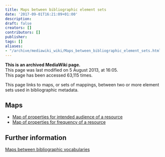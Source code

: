 ```yaml
---
title: Maps between bibliographic element sets
date: '2017-09-01T16:21:09+01:00'
description: 
draft: false
creators: []
contributors: []
publisher: 
tags: []
aliases:
- "/archive/mediawiki_wiki/Maps_between_bibliographic_element_sets.html"
---
```


 **This is an archived MediaWiki page.**  
This page was last modified on 5 August 2013, at 16:05.  
This page has been accessed 63,115 times.

This page links to maps, or sets of mappings, between two or more element sets used in bibliographic metadata.

## Maps 

- [Map of properties for intended audience of a resource](/archive/mediawiki_wiki/Map_of_properties_for_intended_audience_of_a_resource "Map of properties for intended audience of a resource")
- [Map of properties for frequency of a resource](/archive/mediawiki_wiki/Map_of_properties_for_frequency_of_a_resource "Map of properties for frequency of a resource")

## Further information 

[Maps between bibliographic vocabularies](/archive/mediawiki_wiki/Maps_between_bibliographic_vocabularies "Maps between bibliographic vocabularies")

